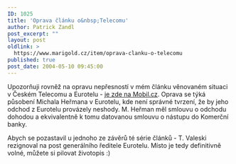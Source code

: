 ```yaml
---
ID: 1025
title: 'Oprava článku o&nbsp;Telecomu'
author: Patrick Zandl
post_excerpt: ""
layout: post
oldlink: >
  https://www.marigold.cz/item/oprava-clanku-o-telecomu
published: true
post_date: 2004-05-10 09:45:00
---
```

<p>
Upozorňuji rovněž na opravu nepřesností v mém článku věnovaném situaci v Českém Telecomu a Eurotelu - <A href="http://mobil.idnes.cz/aktuality/omluva040506.html">je zde na Mobil.cz</A>. Oprava se týká působení Michala Heřmana v Eurotelu, kde není správné tvrzení, že by jeho odchod z Eurotelu provázely neshody. M. Heřman&#160;měl smlouvu o odchodu dohodou a ekvivalentně k tomu datovanou smlouvu o nástupu do Komerční banky. </p>

<p>
Abych se pozastavil u jednoho ze závěrů té série článků - T. Valeski rezignoval na post generálního ředitele Eurotelu. Místo je tedy definitivně volné, můžete si pilovat životopis :)</p>
